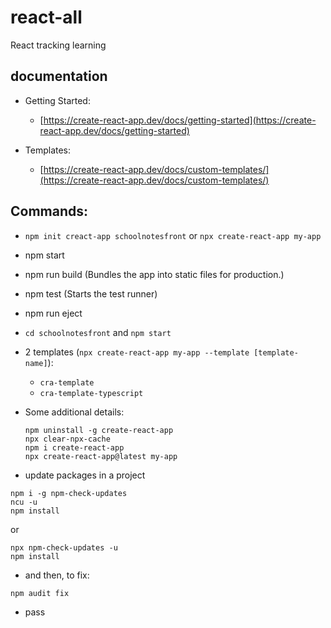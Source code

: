 # react-all
React tracking learning

## documentation

- Getting Started: 
	- [https://create-react-app.dev/docs/getting-started](https://create-react-app.dev/docs/getting-started)

-	Templates:
	- [https://create-react-app.dev/docs/custom-templates/](https://create-react-app.dev/docs/custom-templates/)

## Commands:

- `npm init creact-app schoolnotesfront` or `npx create-react-app my-app`
- npm start
- npm run build (Bundles the app into static files for production.)
- npm test (Starts the test runner)
- npm run eject
- `cd schoolnotesfront` and `npm start`
- 2 templates (`npx create-react-app my-app --template [template-name]`):
	- `cra-template`
	- `cra-template-typescript`

- Some additional details:
	```
	npm uninstall -g create-react-app
	npx clear-npx-cache
	npm i create-react-app
	npx create-react-app@latest my-app
	```

- update packages in a project
```
npm i -g npm-check-updates
ncu -u
npm install
```

or 

```
npx npm-check-updates -u
npm install
```
- and then, to fix:
```
npm audit fix
```

- pass